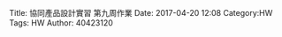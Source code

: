 Title: 協同產品設計實習 第九周作業
Date: 2017-04-20 12:08
Category:HW
Tags: HW
Author: 40423120 



<!-- PELICAN_END_SUMMARY -->


##






